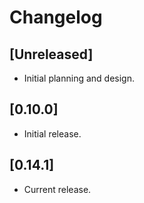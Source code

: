 # Changelog

## [Unreleased]

- Initial planning and design.

## [0.10.0]

- Initial release.

## [0.14.1]

- Current release.